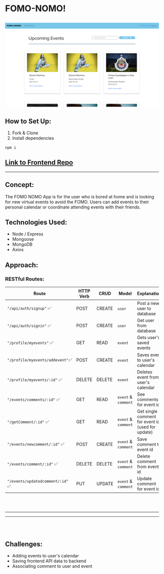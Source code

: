  # FOMO-NOMO! 
![](images/home-page-copy.png)
 ---

## How to Set Up:
1. Fork & Clone
2. Install dependencies
```
npm i
```

## [Link to Frontend Repo](https://github.com/SFX818/Team-5-frontend)

---

## Concept:

The FOMO NOMO App is for the user who is bored at home and is looking for new virtual events to avoid the FOMO. Users can add events to their personal calendar or coordinate attending events with their friends.


## Technologies Used:

* Node / Express
* Mongoose
* MongoDB
* Axios

## Approach:

### RESTful Routes: 

| Route | HTTP Verb | CRUD | Model | Explanation			
| ------------- | ------------- | ------------- | ------------- | ------------- |	
| `"/api/auth/signup"` ✅| POST | CREATE | `user` | Post a new user to database
|`"/api/auth/signin"` ✅| POST | CREATE | `user` | Get user from database
|`"/profile/myevents"` ✅| GET | READ | `event` | Gets user's saved events
|`"/profile/myevents/addevent"`✅ | POST | CREATE | `event` | Saves event to user's calendar
|`"/profile/myevents/:id"` ✅| DELETE | DELETE | `event` | Deletes event from user's calendar
|`"/events/comments/:id"` ✅| GET | READ | `event` & `comment` | See comments for event id
|`"/getComment/:id"` ✅| GET | READ | `event` & `comment` | Get single comment for event id (used for update)
|`"/events/newcomment/:id"` ✅| POST | CREATE | `event` & `comment` | Save comment to event id
|`"/events/comment/:id"` ✅| DELETE | DELETE | `event` & `comment` | Delete comment from event id
|`"/events/updatedcomment/:id"` ✅| PUT | UPDATE | `event` & `comment` | Update comment for event id



<br/>
<br/>

---

---

<br/>
<br/>

## Challenges:
- Adding events to user's calendar
- Saving frontend API data to backend
- Associating comment to user and event
